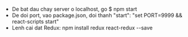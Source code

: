 - De bat dau chay server o localhost, go $ npm start
- De doi port, vao package.json, doi thanh   "start": "set PORT=9999 && react-scripts start"
- Lenh cai dat Redux: npm install redux react-redux --save
